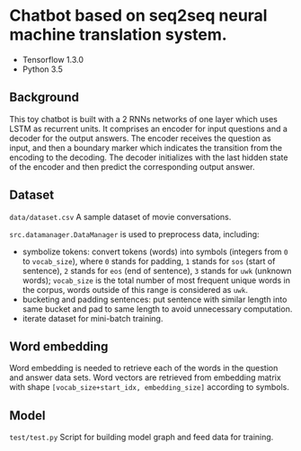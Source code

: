 # Chatbot based on seq2seq neural machine translation system.
+ Tensorflow 1.3.0
+ Python 3.5

## Background
This toy chatbot is built with a 2 RNNs networks of one layer which uses LSTM as recurrent units. 
It comprises an encoder for input questions and a decoder for the output answers. 
The encoder receives the question as input, and then a boundary marker which indicates the 
transition from the encoding to the decoding. The decoder initializes with the last hidden state of 
the encoder and then predict the corresponding output answer.

## Dataset
`data/dataset.csv` A sample dataset of movie conversations.

`src.datamanager.DataManager` is used to preprocess data, including: 
+ symbolize tokens: convert tokens (words) into symbols (integers from `0` to `vocab_size`), where `0` stands
for padding, `1` stands for `sos` (start of sentence), `2` stands for `eos` (end of sentence), `3` stands for
`uwk` (unknown words); `vocab_size` is the total number of most frequent unique words in the corpus, words
outside of this range is considered as `uwk`.
+ bucketing and padding sentences: put sentence with similar length into same bucket and pad to same length
to avoid unnecessary computation.
+ iterate dataset for mini-batch training.

## Word embedding
Word embedding is needed to retrieve each of the words in the question and answer data sets. Word vectors are retrieved
from embedding matrix with shape `[vocab_size+start_idx, embedding_size]` according to symbols. 


## Model
`test/test.py` Script for building model graph and feed data for training.